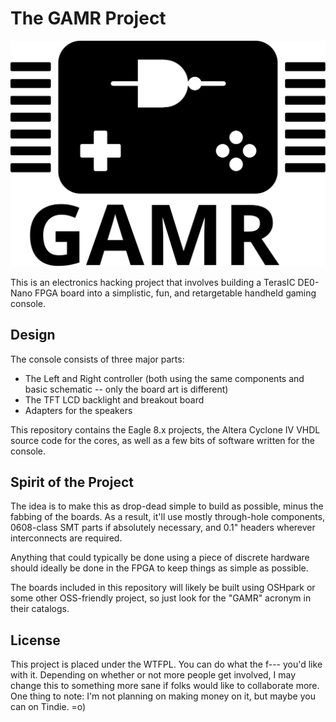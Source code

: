 # The GAMR Project

![GAMR Logo](logos/gamr.svg)

This is an electronics hacking project that involves building a TerasIC DE0-Nano
FPGA board into a simplistic, fun, and retargetable handheld gaming console.

## Design

The console consists of three major parts:

  - The Left and Right controller (both using the same components and basic
    schematic -- only the board art is different)
  - The TFT LCD backlight and breakout board
  - Adapters for the speakers

This repository contains the Eagle 8.x projects, the Altera Cyclone IV VHDL
source code for the cores, as well as a few bits of software written for the
console.

## Spirit of the Project

The idea is to make this as drop-dead simple to build as possible, minus the
fabbing of the boards. As a result, it'll use mostly through-hole components,
0608-class SMT parts if absolutely necessary, and 0.1" headers wherever
interconnects are required.

Anything that could typically be done using a piece of discrete hardware
should ideally be done in the FPGA to keep things as simple as possible.

The boards included in this repository will likely be built using OSHpark
or some other OSS-friendly project, so just look for the "GAMR" acronym in their
catalogs.

## License

This project is placed under the WTFPL. You can do what the f--- you'd like with
it. Depending on whether or not more people get involved, I may change this to
something more sane if folks would like to collaborate more. One thing to note:
I'm not planning on making money on it, but maybe you can on Tindie. =o)
